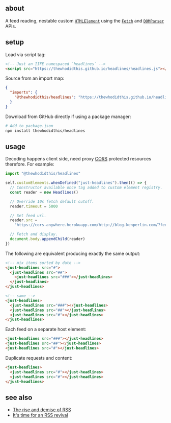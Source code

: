 ## about

A feed reading, nestable custom [`HTMLElement`](https://developer.mozilla.org/en-US/docs/Web/API/Window/customElements) using the [`Fetch`](https://developer.mozilla.org/en-US/docs/Web/API/Fetch_API) and [`DOMParser`](https://developer.mozilla.org/en-US/docs/Web/API/DOMParser) APIs.

## setup

Load via script tag:

```html
<!-- Just an IIFE namespaced `headlines` -->
<script src="https://thewhodidthis.github.io/headlines/headlines.js"></script>
```

Source from an import map:

```json
{
  "imports": {
    "@thewhodidthis/headlines": "https://thewhodidthis.github.io/headlines/main.js"
  }
}
```

Download from GitHub directly if using a package manager:

```sh
# Add to package.json
npm install thewhodidthis/headlines
```

## usage

Decoding happens client side, need proxy [CORS](https://fetch.spec.whatwg.org/#http-cors-protocol) protected resources therefore. For example:

```js
import "@thewhodidthis/headlines"

self.customElements.whenDefined("just-headlines").then(() => {
  // Constructor available once tag added to custom element registry.
  const reader = new Headlines()

  // Override 10s fetch default cutoff.
  reader.timeout = 5000

  // Set feed url.
  reader.src =
    "https://cors-anywhere.herokuapp.com/http://blog.kenperlin.com/?feed=rss"

  // Fetch and display.
  document.body.appendChild(reader)
})
```

The following are equivalent producing exactly the same output:

```html
<!-- mix items sorted by date -->
<just-headlines src="#">
  <just-headlines src="##">
    <just-headlines src="###"></just-headlines>
  </just-headlines>
</just-headlines>

<!-- same -->
<just-headlines>
  <just-headlines src="###"></just-headlines>
  <just-headlines src="##"></just-headlines>
  <just-headlines src="#"></just-headlines>
</just-headlines>
```

Each feed on a separate host element:

```html
<just-headlines src="###"></just-headlines>
<just-headlines src="##"></just-headlines>
<just-headlines src="#"></just-headlines>
```

Duplicate requests and content:

```html
<just-headlines>
  <just-headlines src="#"></just-headlines>
  <just-headlines src="#"></just-headlines>
</just-headlines>
```

## see also

- [The rise and demise of RSS](https://www.vice.com/en_us/article/a3mm4z/the-rise-and-demise-of-rss/)
- [It's time for an RSS revival](https://www.wired.com/story/rss-readers-feedly-inoreader-old-reader/)
